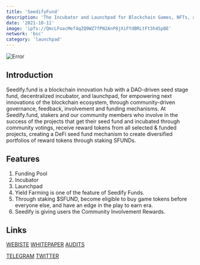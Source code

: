 ```yaml
---
title: 'SeedifyFund'
description: 'The Incubator and Launchpad for Blockchain Games, NFTs, and metaverses'
date: '2021-10-11'
image: 'ipfs://QmcLFoacMef4qZQ9WZ7fPN2AnP8jXiFYdBRLtFt3h4SpBE'
network: 'bsc'
category: 'launchpad'
---
```


![Error](ipfs://QmRovkSm3pzKfzAgCRSCUwysnHTbNX1sWZgdee7mh3CFYC)

## Introduction
Seedify.fund is a blockchain innovation hub with a DAO-driven seed stage fund, decentralized incubator, and launchpad, for empowering next innovations of the blockchain ecosystem, through community-driven governance, feedback, involvement and funding mechanisms. At Seedify.fund, stakers and our community members who involve in the success of the projects that get their seed fund and incubated through community votings, receive reward tokens from all selected & funded projects, creating a DeFi seed fund mechanism to create diversified portfolios of reward tokens through staking SFUNDs. 


## Features
1. Funding Pool
2. Incubator
3. Launchpad
4. Yield Farming is one of the feature of Seedify Funds.
5. Through staking $SFUND, become eligible to buy game tokens before everyone else, and have an edge in the play to earn era.
6. Seedify is giving users the Community Involvement Rewards.


## Links

[WEBISTE](https://launchpad.seedify.fund/)
[WHITEPAPER](https://docs.seedify.fund/)
[AUDITS](https://www.certik.com/projects/seedifyfund)

[TELEGRAM](https://t.me/seedifyfund)
[TWITTER](https://twitter.com/seedifyfund)